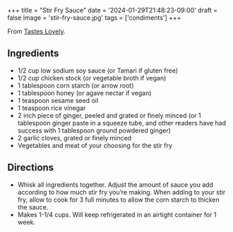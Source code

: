 +++
title = "Stir Fry Sauce"
date = '2024-01-29T21:48:23-09:00'
draft = false
image = 'stir-fry-sauce.jpg'
tags = ['condiments']
+++

From [Tastes Lovely](https://www.tasteslovely.com/best-stir-fry-sauce/).

## Ingredients
* 1/2 cup low sodium soy sauce (or Tamari if gluten free)
* 1/2 cup chicken stock (or vegetable broth if vegan)
* 1 tablespoon corn starch (or arrow root)
* 1 tablespoon honey (or agave nectar if vegan)
* 1 teaspoon sesame seed oil
* 1 teaspoon rice vinegar
* 2 inch piece of ginger, peeled and grated or finely minced (or 1 tablespoon ginger paste in a squeeze tube, and other readers have had success with 1 tablespoon ground powdered ginger)
* 2 garlic cloves, grated or finely minced
* Vegetables and meat of your choosing for the stir fry

## Directions
* Whisk all ingredients together. Adjust the amount of sauce you add according to how much stir fry you’re making. When adding to your stir fry, allow to cook for 3 full minutes to allow the corn starch to thicken the sauce.
* Makes 1-1/4 cups. Will keep refrigerated in an airtight container for 1 week.
